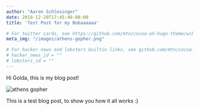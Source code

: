 ```yaml
---
author: "Aaron Schlesinger"
date: 2018-12-20T17:45:40-08:00
title: 'Test Post for my Bobaaaaaa'

# For twitter cards, see https://github.com/mtn/cocoa-eh-hugo-theme/wiki/Twitter-cards
meta_img: "/images/athens-gopher.png"

# For hacker news and lobsters builtin links, see github.com/mtn/cocoa-eh-hugo-theme/wiki/Social-Links
# hacker_news_id = ""
# lobsters_id = ""
---
```


Hi Golda, this is my blog post!

![athens gopher](/images/athens-banner.png)


This is a test blog post, to show you how it all works :)
